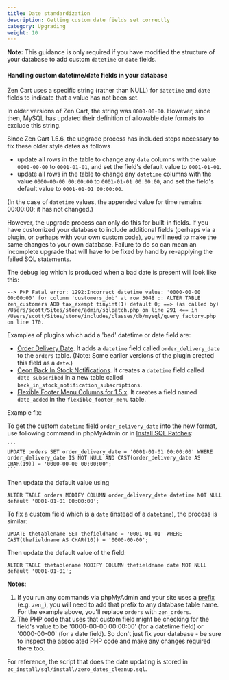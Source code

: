 ```yaml
---
title: Date standardization 
description: Getting custom date fields set correctly 
category: Upgrading
weight: 10
---
```


**Note:** This guidance is only required if you have modified the structure
of your database to add custom `datetime` or `date` fields.  

#### Handling custom datetime/date fields in your database 
Zen Cart uses a specific string (rather than NULL) for `datetime` and `date` fields to indicate that a value has not been set. 

In older versions of Zen Cart, the string was `0000-00-00`. However, since then, MySQL has updated their definition of allowable date formats to exclude this string.  

Since Zen Cart 1.5.6, the upgrade process has included steps necessary to fix these older style dates as follows 
- update all rows in the table to change any `date` columns with the value `0000-00-00` to `0001-01-01`, and set the field's default value to `0001-01-01`. 
- update all rows in the table to change any `datetime` columns with the value `0000-00-00 00:00:00` to `0001-01-01 00:00:00`, and set the field's default value to `0001-01-01 00:00:00`. 

(In the case of `datetime` values, the appended value for time remains 00:00:00; it has not changed.) 

However, the upgrade process can only do this for built-in fields.  If you have customized your database to include additional fields (perhaps via a plugin, or perhaps with your own custom code), you will need to make the same changes to your own database.  Failure to do so can mean an incomplete upgrade that will have to be fixed by hand by re-applying the failed SQL statements. 

The debug log which is produced when a bad date is present will look like this: 

```
--> PHP Fatal error: 1292:Incorrect datetime value: '0000-00-00 00:00:00' for column 'customers_dob' at row 3048 :: ALTER TABLE zen_customers ADD tax_exempt tinyint(1) default 0; ==> (as called by) /Users/scott/Sites/store/admin/sqlpatch.php on line 291 <== in /Users/scott/Sites/store/includes/classes/db/mysql/query_factory.php on line 170.
```

Examples of plugins which add a 'bad' datetime or date field are: 

- [Order Delivery Date](https://www.zen-cart.com/downloads.php?do=file&id=683).  It adds a `datetime` field called `order_delivery_date` to the `orders` table. (Note: Some earlier versions of the plugin created this field as a `date`.)
- [Ceon Back In Stock Notifications](https://www.zen-cart.com/downloads.php?do=file&id=773).  It creates a `datetime` field called `date_subscribed` in a new table called `back_in_stock_notification_subscriptions`. 
- [Flexible Footer Menu Columns for 1.5.x](https://www.zen-cart.com/downloads.php?do=file&id=1726). It creates a field named `date_added` in the `flexible_footer_menu` table.

Example fix: 

To get the custom `datetime` field `order_delivery_date` into the new format, use following command in phpMyAdmin or in [Install SQL Patches](/user/admin_pages/tools/install_sql_patches/): 

````
```
UPDATE orders SET order_delivery_date = '0001-01-01 00:00:00' WHERE order_delivery_date IS NOT NULL AND CAST(order_delivery_date AS CHAR(19)) = '0000-00-00 00:00:00';
```
````

Then update the default value using 

```
ALTER TABLE orders MODIFY COLUMN order_delivery_date datetime NOT NULL default '0001-01-01 00:00:00';
```

To fix a custom field which is a `date` (instead of a `datetime`), the process is similar: 

```
UPDATE thetablename SET thefieldname = '0001-01-01' WHERE CAST(thefieldname AS CHAR(10)) = '0000-00-00';
```

Then update the default value of the field:

```
ALTER TABLE thetablename MODIFY COLUMN thefieldname date NOT NULL default '0001-01-01';
```

**Notes**: 

1. If you run any commands via phpMyAdmin and your site uses a [prefix](/user/miscellaneous/configure/#db_prefix) (e.g. `zen_`), you will need to add that prefix to any database table name.  For the example above, you'll replace `orders` with `zen_orders`.
2. The PHP code that uses that custom field might be checking for the field's value to be '0000-00-00 00:00:00' (for a datetime field) or '0000-00-00' (for a date field).  So don't just fix your database - be sure to inspect the associated PHP code and make any changes required there too.


For reference, the script that does the date updating is stored in `zc_install/sql/install/zero_dates_cleanup.sql`. 

